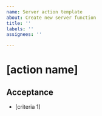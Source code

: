 ```yaml
---
name: Server action template
about: Create new server function
title: ''
labels: ''
assignees: ''

---
```


# [action name]

## Acceptance
* [criteria 1]
